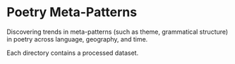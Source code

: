 # Poetry Meta-Patterns

Discovering trends in meta-patterns (such as theme, grammatical structure) in poetry across language, geography, and time.

Each directory contains a processed dataset.
